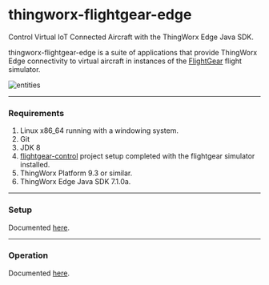 # thingworx-flightgear-edge
Control Virtual IoT Connected Aircraft with the ThingWorx Edge Java SDK.

thingworx-flightgear-edge is a suite of applications that provide ThingWorx Edge connectivity to virtual aircraft in instances of the [FlightGear](https://www.flightgear.org) flight simulator.

![entities](https://user-images.githubusercontent.com/7103526/158286716-760f313b-e6d5-41be-8f11-468e5be71a88.png)

---
### Requirements ###
1. Linux x86_64 running with a windowing system.
1. Git
1. JDK 8
1. [flightgear-control](https://github.com/jas0ndiamond/flightgear-control) project setup completed with the flightgear simulator installed.
1. ThingWorx Platform 9.3 or similar.
1. ThingWorx Edge Java SDK 7.1.0a.

---
### Setup ###

Documented [here](doc/SETUP.md).

---
### Operation ###

Documented [here](doc/OPERATION.md).